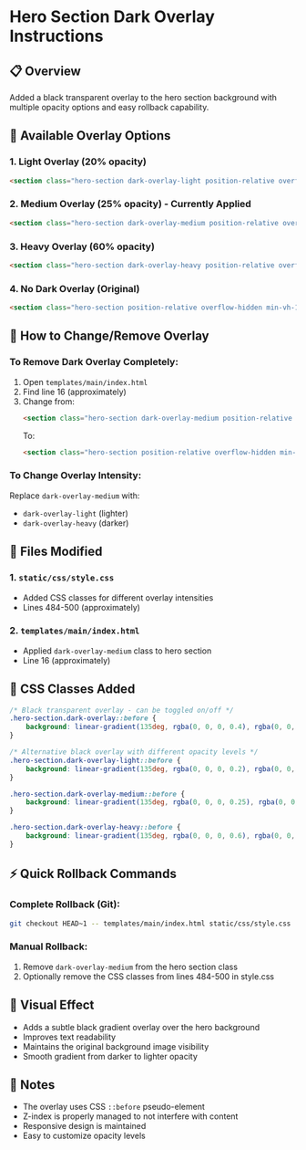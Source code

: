 # Hero Section Dark Overlay Instructions

## 📋 Overview
Added a black transparent overlay to the hero section background with multiple opacity options and easy rollback capability.

## 🎨 Available Overlay Options

### 1. Light Overlay (20% opacity)
```html
<section class="hero-section dark-overlay-light position-relative overflow-hidden min-vh-100 d-flex align-items-center">
```

### 2. Medium Overlay (25% opacity) - **Currently Applied**
```html
<section class="hero-section dark-overlay-medium position-relative overflow-hidden min-vh-100 d-flex align-items-center">
```

### 3. Heavy Overlay (60% opacity)
```html
<section class="hero-section dark-overlay-heavy position-relative overflow-hidden min-vh-100 d-flex align-items-center">
```

### 4. No Dark Overlay (Original)
```html
<section class="hero-section position-relative overflow-hidden min-vh-100 d-flex align-items-center">
```

## 🔄 How to Change/Remove Overlay

### To Remove Dark Overlay Completely:
1. Open `templates/main/index.html`
2. Find line 16 (approximately)
3. Change from:
   ```html
   <section class="hero-section dark-overlay-medium position-relative overflow-hidden min-vh-100 d-flex align-items-center">
   ```
   To:
   ```html
   <section class="hero-section position-relative overflow-hidden min-vh-100 d-flex align-items-center">
   ```

### To Change Overlay Intensity:
Replace `dark-overlay-medium` with:
- `dark-overlay-light` (lighter)
- `dark-overlay-heavy` (darker)

## 📁 Files Modified

### 1. `static/css/style.css`
- Added CSS classes for different overlay intensities
- Lines 484-500 (approximately)

### 2. `templates/main/index.html`
- Applied `dark-overlay-medium` class to hero section
- Line 16 (approximately)

## 🎯 CSS Classes Added

```css
/* Black transparent overlay - can be toggled on/off */
.hero-section.dark-overlay::before {
    background: linear-gradient(135deg, rgba(0, 0, 0, 0.4), rgba(0, 0, 0, 0.3));
}

/* Alternative black overlay with different opacity levels */
.hero-section.dark-overlay-light::before {
    background: linear-gradient(135deg, rgba(0, 0, 0, 0.2), rgba(0, 0, 0, 0.15));
}

.hero-section.dark-overlay-medium::before {
    background: linear-gradient(135deg, rgba(0, 0, 0, 0.25), rgba(0, 0, 0, 0.2));
}

.hero-section.dark-overlay-heavy::before {
    background: linear-gradient(135deg, rgba(0, 0, 0, 0.6), rgba(0, 0, 0, 0.5));
}
```

## ⚡ Quick Rollback Commands

### Complete Rollback (Git):
```bash
git checkout HEAD~1 -- templates/main/index.html static/css/style.css
```

### Manual Rollback:
1. Remove `dark-overlay-medium` from the hero section class
2. Optionally remove the CSS classes from lines 484-500 in style.css

## 🎨 Visual Effect
- Adds a subtle black gradient overlay over the hero background
- Improves text readability
- Maintains the original background image visibility
- Smooth gradient from darker to lighter opacity

## 📝 Notes
- The overlay uses CSS `::before` pseudo-element
- Z-index is properly managed to not interfere with content
- Responsive design is maintained
- Easy to customize opacity levels
